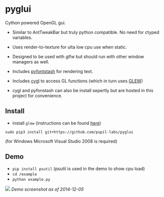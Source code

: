 pyglui
======

Cython powered OpenGL gui.

* Similar to AntTweakBar but truly python compatible. No need for ctyped variables.

* Uses render-to-texture for ulta low cpu use when static.

* Designed to be used with glfw but should run with other window managers as well.

* Includes [pyfontstash](https://github.com/pupil-labs/pyglui/tree/master/pyglui/pyfontstash) for rendering text.

* Includes [cygl](https://github.com/pupil-labs/pyglui/tree/master/pyglui/cygl) to access GL functions (which in turn uses [GLEW](http://glew.sourceforge.net/))

* cygl and pyfonstash can also be install sepertly but are hosted in this project for convenience.



## Install
* install `glew` (instructions can be found [here](https://github.com/pupil-labs/cygl/blob/master/README.md))
```shell
sudo pip3 install git+https://github.com/pupil-labs/pyglui
```

(for Windows Microsoft Visual Studio 2008 is required)

## Demo
* `pip install psutil` (psutil is used in the demo to show cpu load)
* `cd /example`
* `python example.py`

![](https://raw.github.com/wiki/pupil-labs/pyglui/media/demo_screenshot_20141221.png)
*Demo screenshot as of 2014-12-05*
